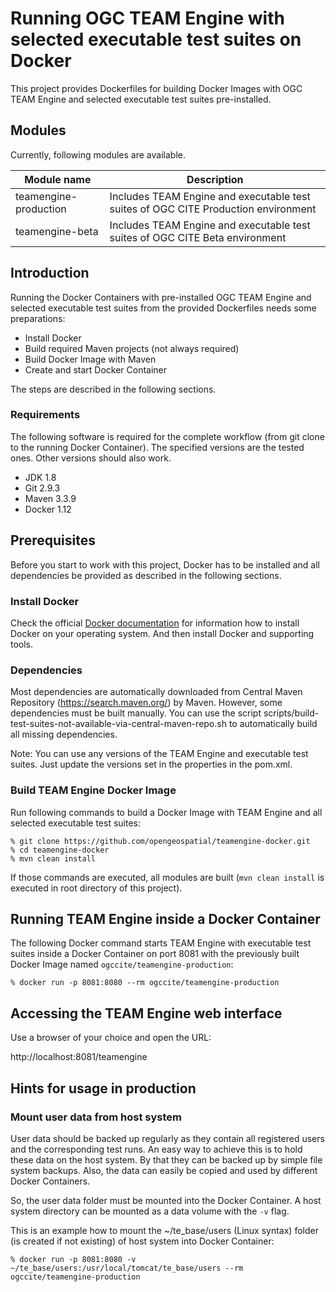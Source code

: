 # Running OGC TEAM Engine with selected executable test suites on Docker

This project provides Dockerfiles for building Docker Images with OGC TEAM Engine and selected executable test suites pre-installed.

## Modules

Currently, following modules are available.

| Module name | Description |
| --- | --- |
| teamengine-production | Includes TEAM Engine and executable test suites of OGC CITE Production environment |
| teamengine-beta | Includes TEAM Engine and executable test suites of OGC CITE Beta environment |

## Introduction

Running the Docker Containers with pre-installed OGC TEAM Engine and selected executable test suites from the provided Dockerfiles needs some preparations:

 * Install Docker
 * Build required Maven projects (not always required)
 * Build Docker Image with Maven
 * Create and start Docker Container

The steps are described in the following sections.

### Requirements

The following software is required for the complete workflow (from git clone to the running Docker Container). The specified versions are the tested ones. Other versions should also work.

 * JDK 1.8
 * Git 2.9.3
 * Maven 3.3.9
 * Docker 1.12

## Prerequisites

Before you start to work with this project, Docker has to be installed and all dependencies be provided as described in the following sections.

### Install Docker

Check the official [Docker documentation](https://docs.docker.com/engine/) for information how to install Docker on your operating system. And then install Docker and supporting tools.

### Dependencies

Most dependencies are automatically downloaded from Central Maven Repository (https://search.maven.org/) by Maven.
However, some dependencies must be built manually.
You can use the script scripts/build-test-suites-not-available-via-central-maven-repo.sh to automatically build all missing dependencies.

Note: You can use any versions of the TEAM Engine and executable test suites.
Just update the versions set in the properties in the pom.xml.

### Build TEAM Engine Docker Image

Run following commands to build a Docker Image with TEAM Engine and all selected executable test suites:

    % git clone https://github.com/opengeospatial/teamengine-docker.git
    % cd teamengine-docker 
    % mvn clean install

If those commands are executed, all modules are built (```mvn clean install``` is executed in root directory of this project).

## Running TEAM Engine inside a Docker Container

The following Docker command starts TEAM Engine with executable test suites inside a Docker Container on port 8081 with the previously built Docker Image named ```ogccite/teamengine-production```:

    % docker run -p 8081:8080 --rm ogccite/teamengine-production

## Accessing the TEAM Engine web interface

Use a browser of your choice and open the URL:

http://localhost:8081/teamengine

## Hints for usage in production

### Mount user data from host system

User data should be backed up regularly as they contain all registered users and the corresponding test runs.
An easy way to achieve this is to hold these data on the host system. By that they can be backed up by simple file system backups. Also, the data can easily be copied and used by different Docker Containers.

So, the user data folder must be mounted into the Docker Container.
A host system directory can be mounted as a data volume with the ```-v``` flag.

This is an example how to mount the ~/te_base/users (Linux syntax) folder (is created if not existing) of host system into Docker Container:

    % docker run -p 8081:8080 -v ~/te_base/users:/usr/local/tomcat/te_base/users --rm ogccite/teamengine-production

